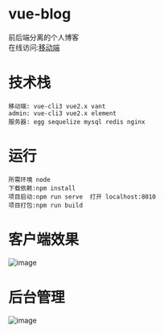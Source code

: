 # vue-blog

前后端分离的个人博客  
在线访问:[移动端](http://119.29.165.40)

# 技术栈

```
移动端: vue-cli3 vue2.x vant
admin: vue-cli3 vue2.x element
服务器: egg sequelize mysql redis nginx
```

# 运行

```
所需环境 node
下载依赖:npm install
项目启动:npm run serve  打开 localhost:8010
项目打包:npm run build
```

# 客户端效果

![image](https://github.com/zhangaming/vueBlog/blob/master/src/assets/image/blog.gif?raw=true)

# 后台管理

![image](https://github.com/zhangaming/vueBlog/blob/master/src/assets/image/pc.gif?raw=true)
